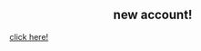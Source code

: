 <h2 align="center"><bold>new account!</bold></h1>
<a href="https://github.com/toastada">click here!</a>
